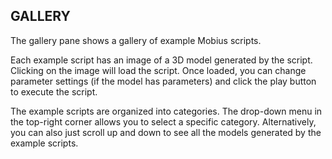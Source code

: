 ## GALLERY  
  
The gallery pane shows a gallery of example Mobius scripts. 

Each example script has an image of a 3D model generated by the script. Clicking on the image will load the script. Once loaded, you can change parameter settings (if the model has parameters) and click the play button to execute the script. 
  
The example scripts are organized into categories. The drop-down menu in the top-right corner allows you to select a specific category. Alternatively, you can also just scroll up and down to see all the models generated by the example scripts.